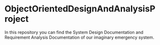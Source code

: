 # ObjectOrientedDesignAndAnalysisProject
In this repository you can find the System Design Documentation and Requirement Analysis Documentation of our imaginary emergency system.
